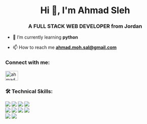 <h1 align="center">Hi 👋, I'm Ahmad Sleh</h1>
<h3 align="center">A FULL STACK WEB DEVELOPER from Jordan</h3>

- 🌱 I’m currently learning **python**

- 📫 How to reach me **ahmad.moh.sal@gmail.com**

<h3 align="left">Connect with me:</h3>
<p align="left">
<a href="https://linkedin.com/in/ahmadmohammadsaleh" target="blank"><img align="center" src="https://raw.githubusercontent.com/rahuldkjain/github-profile-readme-generator/master/src/images/icons/Social/linked-in-alt.svg" alt="ahmadmohammadsaleh" height="30" width="40" /></a>
</p>

<h3 align="left">🛠 Technical Skills:</h3>
<span>
<img src="https://img.shields.io/badge/css-green?style=for-the-badge&logo=css3&logoColor=white">
<img src="https://img.shields.io/badge/HTML5-brightgreen?style=for-the-badge&logo=HTML5&logoColor=white">
<img src="https://img.shields.io/badge/JavaScript-yellowgreen?style=for-the-badge&logo=JavaScript&logoColor=white">
<img src="https://img.shields.io/badge/jQuery-yellow?style=for-the-badge&logo=jQuery&logoColor=white">
    <span></br>
<img src="https://img.shields.io/badge/React-orange?style=for-the-badge&logo=React&logoColor=white">
<img src="https://img.shields.io/badge/Redux-red?style=for-the-badge&logo=Redux&logoColor=white">
<img src="https://img.shields.io/badge/Node.js-lightgrey?style=for-the-badge&logo=Node.js&logoColor=white">
<img src="https://img.shields.io/badge/Express-blue?style=for-the-badge&logo=Express&logoColor=white">
        <span></br>
<img src="https://img.shields.io/badge/MongoDB-green?style=for-the-badge&logo=MongoDB&logoColor=white">
<img src="https://img.shields.io/badge/MySQL-005C84?style=for-the-badge&logo=MySQL&logoColor=white">

  
